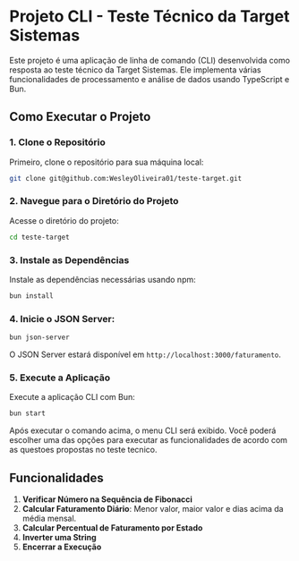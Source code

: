 # Projeto CLI - Teste Técnico da Target Sistemas

Este projeto é uma aplicação de linha de comando (CLI) desenvolvida como resposta ao teste técnico da Target Sistemas. Ele implementa várias funcionalidades de processamento e análise de dados usando TypeScript e Bun.

## Como Executar o Projeto

### 1. **Clone o Repositório**

Primeiro, clone o repositório para sua máquina local:

```bash
git clone git@github.com:WesleyOliveira01/teste-target.git
```

### 2. **Navegue para o Diretório do Projeto**

Acesse o diretório do projeto:

```bash
cd teste-target
```

### 3. **Instale as Dependências**

Instale as dependências necessárias usando npm:

```bash
bun install
```

### 4. **Inicie o JSON Server:**

```bash
bun json-server
```

O JSON Server estará disponível em `http://localhost:3000/faturamento`.

### 5. **Execute a Aplicação**

Execute a aplicação CLI com Bun:

```bash
bun start
```

Após executar o comando acima, o menu CLI será exibido. Você poderá escolher uma das opções para executar as funcionalidades de acordo com as questoes propostas no teste tecnico.

## Funcionalidades

1. **Verificar Número na Sequência de Fibonacci**
2. **Calcular Faturamento Diário**: Menor valor, maior valor e dias acima da média mensal.
3. **Calcular Percentual de Faturamento por Estado**
4. **Inverter uma String**
5. **Encerrar a Execução**
